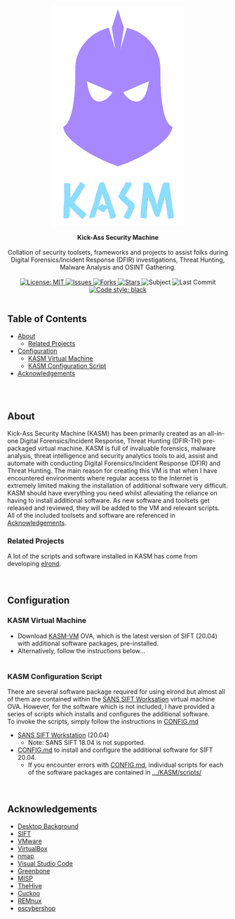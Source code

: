 <!-- PROJECT LOGO -->
<p align="center">
  <a href="https://github.com/ezaspy/KASM">
    <img src="./KASM/images/mask.png" alt="Logo" width="300" height="380">
  </a>
  <br>
  <a href="https://github.com/ezaspy/KASM">
    <img src="./KASM/images/text.png" alt="Logo" width="300" height="120">
  </a>
  <p align="center">
    <b>Kick-Ass Security Machine</b><br><br>Collation of security toolsets, frameworks and projects to assist folks during Digital Forensics/Incident Response (DFIR) investigations, Threat Hunting, Malware Analysis and OSINT Gathering.
    <br><br>
    <a href="https://mit-license.org">
      <img src="https://img.shields.io/github/license/ezaspy/KASM" alt="License: MIT">
    </a>
    <a href="https://github.com/ezaspy/KASM/issues">
      <img src="https://img.shields.io/github/issues/ezaspy/KASM" alt="Issues">
    </a>
    <a href="https://github.com/ezaspy/KASM/network/members">
      <img src="https://img.shields.io/github/forks/ezaspy/KASM" alt="Forks">
    <a href="https://github.com/ezaspy/KASM/stargazers">
      <img src="https://img.shields.io/github/stars/ezaspy/KASM" alt="Stars">
    </a>
    <a>
      <img src="https://img.shields.io/badge/subject-DFIR-red" alt="Subject">
    </a>
    </a>
      <img src="https://img.shields.io/github/last-commit/ezaspy/KASM" alt="Last Commit">
    </a>
    <a href="https://github.com/psf/black">
      <img alt="Code style: black" src="https://img.shields.io/badge/code%20style-black-000000.svg">
    </a>
    <br><br>
  </p>
</p>

<!-- TABLE OF CONTENTS -->

## Table of Contents

- [About](#about)
  - [Related Projects](#related-projects)
- [Configuration](#configuration)
  - [KASM Virtual Machine](#kasm-virtual-machine)
  - [KASM Configuration Script](https://github.com/ezaspy/elrond/blob/main/elrond/CONFIG.md)
- [Acknowledgements](#acknowledgements)

<br><br>

<!-- ABOUT -->

## About

Kick-Ass Security Machine (KASM) has been primarily created as an all-in-one Digital Forensics/Incident Response, Threat Hunting (DFIR-TH) pre-packaged virtual machine. KASM is full of invaluable forensics, malware analysis, threat intelligence and security analytics tools to aid, assist and automate with conducting Digital Forensics/Incident Response (DFIR) and Threat Hunting. The main reason for creating this VM is that when I have encountered environments where regular access to the Internet is extremely limited making the installation of additional software very difficult.<br>
KASM should have everything you need whilst alleviating the reliance on having to install additional software. As new software and toolsets get released and reviewed, they will be added to the VM and relevant scripts.<br>All of the included toolsets and software are referenced in [Acknowledgements](#acknowledgements).<br>

### Related Projects

A lot of the scripts and software installed in KASM has come from developing [elrond](https://github.com/ezaspy/elrond). 
<br><br><br>

<!-- PREREQUISITES -->

## Configuration

### KASM Virtual Machine

- Download [KASM-VM](https://drive.google.com/file/d/1BjL3DUoE2-V7AwXCUFhmHuwQoThd48l_/view?usp=sharing) OVA, which is the latest version of SIFT (20.04) with additional software packages, pre-installed.
- Alternatively, follow the instructions below...
<br><br>

### KASM Configuration Script

There are several software package required for using elrond but almost all of them are contained within the [SANS SIFT Worksation](https://www.sans.org/tools/sift-workstation/) virtual machine OVA. However, for the software which is not included, I have provided a series of scripts which installs and configures the additional software.<br>
To invoke the scripts, simply follow the instructions in [CONFIG.md](https://github.com/ezaspy/KASM/blob/main/KASM/CONFIG.md#configuration)

- [SANS SIFT Workstation](https://digital-forensics.sans.org/community/downloads) (20.04)
  - Note: SANS SIFT 18.04 is not supported.
- [CONFIG.md](https://github.com/ezaspy/KASM/blob/main/KASM/CONFIG.md) to install and configure the additional software for SIFT 20.04.
  - If you encounter errors with [CONFIG.md](https://github.com/ezaspy/KASM/blob/main/KASM/CONFIG.md), individual scripts for each of the software packages are contained in [.../KASM/scripts/](https://github.com/ezaspy/KASM/tree/main/KASM/tools/scripts/)
<br><br><br>

<!-- ACKNOWLEDGEMENTS -->

## Acknowledgements

- [Desktop Background](https://www.canva.com/design/DAFQt9mHyiQ/sj_cMIlhHUAbQPiyLYR5TA/edit?utm_source=onboarding#)
- [SIFT](https://www.sans.org/tools/sift-workstation/)
- [VMware](https://www.vmware.com/uk/products/workstation-player.html)
- [VirtualBox](https://www.virtualbox.org)
- [nmap](https://nmap.org)
- [Visual Studio Code](https://code.visualstudio.com)
- [Greenbone](https://www.greenbone.net/en/)
- [MISP](https://www.misp-project.org)
- [TheHive](https://thehive-project.org)
- [Cuckoo](https://cuckoosandbox.org)
- [REMnux](https://docs.remnux.org)
- [oscybershop](https://oscybershop.herokuapp.com/main/index.html)
<br><br>
